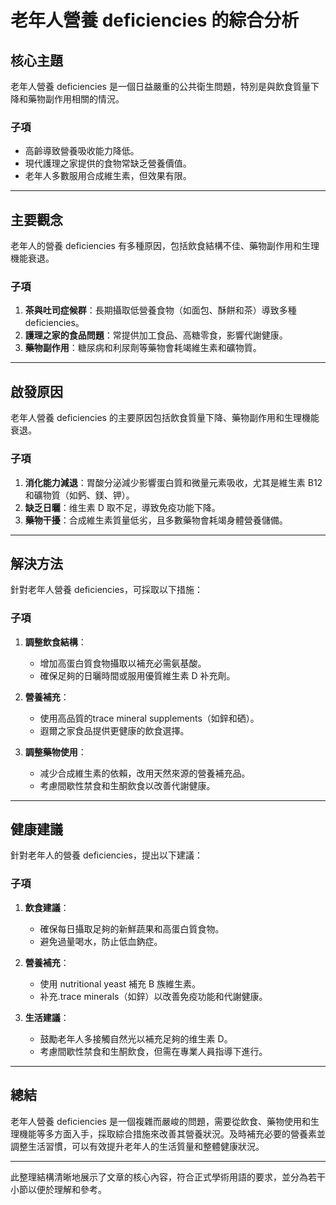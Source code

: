 # 老年人營養 deficiencies 的綜合分析

## 核心主題  
老年人營養 deficiencies 是一個日益嚴重的公共衛生問題，特別是與飲食質量下降和藥物副作用相關的情況。

### 子項  
- 高齡導致營養吸收能力降低。  
- 現代護理之家提供的食物常缺乏營養價值。  
- 老年人多數服用合成維生素，但效果有限。  

---

## 主要觀念  
老年人的營養 deficiencies 有多種原因，包括飲食結構不佳、藥物副作用和生理機能衰退。

### 子項  
1. **茶與吐司症候群**：長期攝取低營養食物（如面包、酥餅和茶）導致多種 deficiencies。  
2. **護理之家的食品問題**：常提供加工食品、高糖零食，影響代謝健康。  
3. **藥物副作用**：糖尿病和利尿劑等藥物會耗竭維生素和礦物質。  

---

## 啟發原因  
老年人營養 deficiencies 的主要原因包括飲食質量下降、藥物副作用和生理機能衰退。

### 子項  
1. **消化能力減退**：胃酸分泌減少影響蛋白質和微量元素吸收，尤其是維生素 B12 和礦物質（如鈣、鎂、钾）。  
2. **缺乏日曬**：维生素 D 取不足，導致免疫功能下降。  
3. **藥物干擾**：合成維生素質量低劣，且多數藥物會耗竭身體營養儲備。  

---

## 解決方法  
針對老年人營養 deficiencies，可採取以下措施：

### 子項  
1. **調整飲食結構**：  
   - 增加高蛋白質食物攝取以補充必需氨基酸。  
   - 確保足夠的日曬時間或服用優質維生素 D 补充劑。  

2. **營養補充**：  
   - 使用高品質的trace mineral supplements（如鋅和硒）。  
   - 遐爾之家食品提供更健康的飲食選擇。  

3. **調整藥物使用**：  
   - 减少合成維生素的依賴，改用天然來源的營養補充品。  
   - 考慮間歇性禁食和生酮飲食以改善代謝健康。  

---

## 健康建議  
針對老年人的營養 deficiencies，提出以下建議：

### 子項  
1. **飲食建議**：  
   - 確保每日攝取足夠的新鮮蔬果和高蛋白質食物。  
   - 避免過量喝水，防止低血鈉症。  

2. **營養補充**：  
   - 使用 nutritional yeast 補充 B 族維生素。  
   - 补充.trace minerals（如鋅）以改善免疫功能和代謝健康。  

3. **生活建議**：  
   - 鼓勵老年人多接觸自然光以補充足夠的维生素 D。  
   - 考慮間歇性禁食和生酮飲食，但需在專業人員指導下進行。  

---

## 總結  
老年人營養 deficiencies 是一個複雜而嚴峻的問題，需要從飲食、藥物使用和生理機能等多方面入手，採取綜合措施來改善其營養狀況。及時補充必要的營養素並調整生活習慣，可以有效提升老年人的生活質量和整體健康狀況。

--- 

此整理結構清晰地展示了文章的核心內容，符合正式學術用語的要求，並分為若干小節以便於理解和參考。